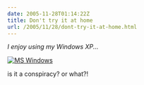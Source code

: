 ```yaml
---
date: 2005-11-28T01:14:22Z
title: Don't try it at home
url: /2005/11/28/dont-try-it-at-home.html
---
```


<p><em>I enjoy using my Windows XP...</em></p>
<p><a href="http://static.flickr.com/32/67788030_4021a5f048_o.png"><img src="http://static.flickr.com/32/67788030_4021a5f048.jpg" alt="MS Windows" /></a></p>
<p>is it a conspiracy? or what?!</p>
